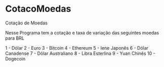 # CotacoMoedas
Cotação de Moedas

Nesse Programa tem a cotação e taxa de variação das seguintes moedas para BRL

1 - Dólar
2 - Euro
3 - Bitcoin
4 - Ethereum
5 - Iene Japonês
6 - Dólar Canadense
7 - Dólar Australiano
8 - Libra Esterlina
9 - Yuan Chinês
10 - Dogecoin
